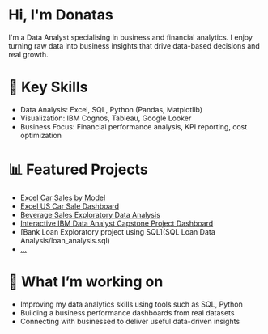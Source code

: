 # Hi, I'm Donatas

I'm a Data Analyst specialising in business and financial analytics.
I enjoy turning raw data into business insights that drive data-based decisions and real growth.

# 💼 Key Skills
- Data Analysis: Excel, SQL, Python (Pandas, Matplotlib)
- Visualization: IBM Cognos, Tableau, Google Looker
- Business Focus: Financial performance analysis, KPI reporting, cost optimization

# 📊 Featured Projects
- [Excel Car Sales by Model](excel-projects/CarSalesByModel.xlsx)
- [Excel US Car Sale Dashboard](excel-projects/Car_Sales_Kaggle.xlsx)
- [Beverage Sales Exploratory Data Analysis](https://github.com/DonatasV-analytics/DonatasV-analytics/blob/main/Beverage_sales.ipynb)
- [Interactive IBM Data Analyst Capstone Project Dashboard](https://lookerstudio.google.com/s/iRPAB_6Vw1w)
- [Bank Loan Exploratory project using SQL](SQL Loan Data Analysis/loan_analysis.sql)
- [...](link_here)

# 🎯 What I’m working on
- Improving my data analytics skills using tools such as SQL, Python
- Building a business performance dashboards from real datasets
- Connecting with businessed to deliver useful data-driven insights
